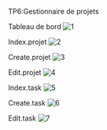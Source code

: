 TP6:Gestionnaire de projets

Tableau de bord
![1](https://github.com/user-attachments/assets/2c4cc216-ab07-46d9-83a3-0c7c7b874811)

Index.projet
![2](https://github.com/user-attachments/assets/561a3be0-946d-43b5-afd8-5963d87e3def)

Create.projet
![3](https://github.com/user-attachments/assets/79243a44-f9ca-4469-adad-bfeedbbbda60)

Edit.projet
![4](https://github.com/user-attachments/assets/297cd6af-a268-49c8-8735-b55024b98813)

Index.task
![5](https://github.com/user-attachments/assets/d5c153c4-abbd-465a-b2a2-8248d5029bc8)

Create.task
![6](https://github.com/user-attachments/assets/57c4e90d-f513-4f7c-bd15-639efdb18c98)

Edit.task
![7](https://github.com/user-attachments/assets/f0950f52-6ef2-451f-b24f-23847dcb3b8b)
